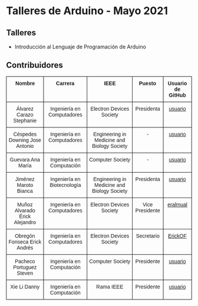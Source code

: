 # **Talleres de Arduino - Mayo 2021**

## **Talleres**
* Introducción al Lenguaje de Programación de Arduino


## **Contribuidores**

<style type="text/css">
.tg  {border-collapse:collapse;border-spacing:0;margin:0px auto;}
.tg td{border-color:black;border-style:solid;border-width:1px;font-family:Arial, sans-serif;font-size:14px;
  overflow:hidden;padding:10px 5px;word-break:normal;}
.tg th{border-color:black;border-style:solid;border-width:1px;font-family:Arial, sans-serif;font-size:14px;
  font-weight:normal;overflow:hidden;padding:10px 5px;word-break:normal;}
.tg .tg-wp8o{border-color:#000000;text-align:center;vertical-align:top}
.tg .tg-378s{border-color:#000000;font-weight:bold;position:-webkit-sticky;position:sticky;text-align:center;top:-1px;
  vertical-align:top;will-change:transform}
.tg .tg-konv{border-color:#000000;position:-webkit-sticky;position:sticky;text-align:center;top:-1px;vertical-align:top;
  will-change:transform}
@media screen and (max-width: 767px) {.tg {width: auto !important;}.tg col {width: auto !important;}.tg-wrap {overflow-x: auto;-webkit-overflow-scrolling: touch;margin: auto 0px;}}</style>
<div class="tg-wrap"><table class="tg">
<thead>
  <tr>
    <th class="tg-378s">Nombre</th>
    <th class="tg-378s">Carrera</th>
    <th class="tg-378s">IEEE</th>
    <th class="tg-konv"><span style="font-weight:bold">Puesto</span></th>
    <th class="tg-378s">Usuario de GitHub</th>
  </tr>
</thead>
<tbody>
  <tr>
    <td class="tg-wp8o">Álvarez Carazo Stephanie</td>
    <td class="tg-wp8o">Ingeniería en Computadores</td>
    <td class="tg-wp8o">Electron Devices Society</td>
    <td class="tg-wp8o">Presidenta</td>
    <td class="tg-wp8o"><a href="https://github.com/usuario" target="_blank" rel="noopener noreferrer">usuario</a></td>
  </tr>
  <tr>
    <td class="tg-wp8o">Céspedes Downing Jose Antonio</td>
    <td class="tg-wp8o">Ingeniería en Computadores</td>
    <td class="tg-wp8o">Engineering in Medicine and Biology Society</td>
    <td class="tg-wp8o">-</td>
    <td class="tg-wp8o"><a href="https://github.com/usuario" target="_blank" rel="noopener noreferrer">usuario</a></td>
  </tr>
  <tr>
    <td class="tg-wp8o">Guevara Ana María</td>
    <td class="tg-wp8o">Ingeniería en Computación</td>
    <td class="tg-wp8o">Computer Society</td>
    <td class="tg-wp8o">-</td>
    <td class="tg-wp8o"><a href="https://github.com/usuario" target="_blank" rel="noopener noreferrer">usuario</a></td>
  </tr>
  <tr>
    <td class="tg-wp8o">Jiménez Maroto Bianca</td>
    <td class="tg-wp8o">Ingeniería en Biotecnología</td>
    <td class="tg-wp8o">Engineering in Medicine and Biology Society</td>
    <td class="tg-wp8o">Presidenta</td>
    <td class="tg-wp8o"><a href="https://github.com/usuario" target="_blank" rel="noopener noreferrer">usuario</a></td>
  </tr>
  <tr>
    <td class="tg-wp8o">Muñoz Alvarado Érick Alejandro</td>
    <td class="tg-wp8o">Ingeniería en Computadores</td>
    <td class="tg-wp8o">Electron Devices Society</td>
    <td class="tg-wp8o">Vice Presidente</td>
    <td class="tg-wp8o"><a href="https://github.com/eralmual" target="_blank" rel="noopener noreferrer">eralmual</a></td>
  </tr>
  <tr>
    <td class="tg-wp8o">Obregón Fonseca Erick Andrés</td>
    <td class="tg-wp8o">Ingeniería en Computadores</td>
    <td class="tg-wp8o">Electron Devices Society</td>
    <td class="tg-wp8o">Secretario</td>
    <td class="tg-wp8o"><a href="https://github.com/ErickOF" target="_blank" rel="noopener noreferrer">ErickOF</a></td>
  </tr>
  <tr>
    <td class="tg-wp8o">Pacheco Portuguez Steven</td>
    <td class="tg-wp8o">Ingeniería en Computación</td>
    <td class="tg-wp8o">Computer Society</td>
    <td class="tg-wp8o">Presidente</td>
    <td class="tg-wp8o"><a href="https://github.com/usuario" target="_blank" rel="noopener noreferrer">usuario</a></td>
  </tr>
  <tr>
    <td class="tg-wp8o">Xie Li Danny</td>
    <td class="tg-wp8o">Ingeniería en Computación</td>
    <td class="tg-wp8o">Rama IEEE</td>
    <td class="tg-wp8o">Presidente</td>
    <td class="tg-wp8o"><a href="https://github.com/usuario" target="_blank" rel="noopener noreferrer">usuario</a></td>
  </tr>
</tbody>
</table></div>
